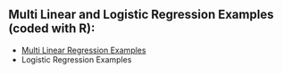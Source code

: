 <h2> Multi Linear and Logistic Regression Examples (coded with R): </h2>
<ul>
  <li><a href="Regression_2June.rmd">Multi Linear Regression Examples</a></li>
  <li>Logistic Regression Examples</a></li>
</ul>
